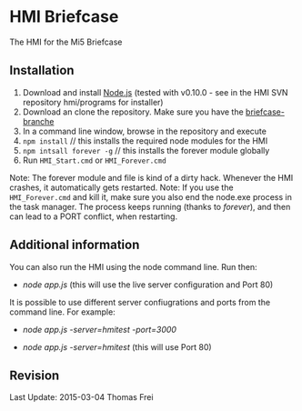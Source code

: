 
# HMI Briefcase

The HMI for the Mi5 Briefcase

## Installation

1. Download and install [Node.js](http://nodejs.org/download/) (tested with v0.10.0 - see in the HMI SVN repository hmi/programs for installer)
2. Download an clone the repository. Make sure you have the 
   [briefcase-branche](https://github.com/ProjectMi5/HMI/tree/briefcase)
3. In a command line window, browse in the repository and execute
  1. `npm install` // this installs the required node modules for the HMI
  2. `npm intsall forever -g` // this installs the forever module globally
4. Run `HMI_Start.cmd` or `HMI_Forever.cmd`

Note: The forever module and file is kind of a dirty hack. Whenever the HMI crashes, 
 it automatically gets restarted.
Note: If you use the `HMI_Forever.cmd` and kill it, make sure you also end the node.exe 
 process in the task manager. The process keeps running (thanks to _forever_),
 and then can lead to a PORT conflict, when restarting.

## Additional information

You can also run the HMI using the node command line. Run then:

* _node app.js_ (this will use the live server configuration and Port 80)

It is possible to use different server confiugrations and ports from the command line. 
For example:

* _node app.js -server=hmitest -port=3000_

* _node app.js -server=hmitest_ (this will use Port 80)

## Revision
Last Update: 2015-03-04 Thomas Frei